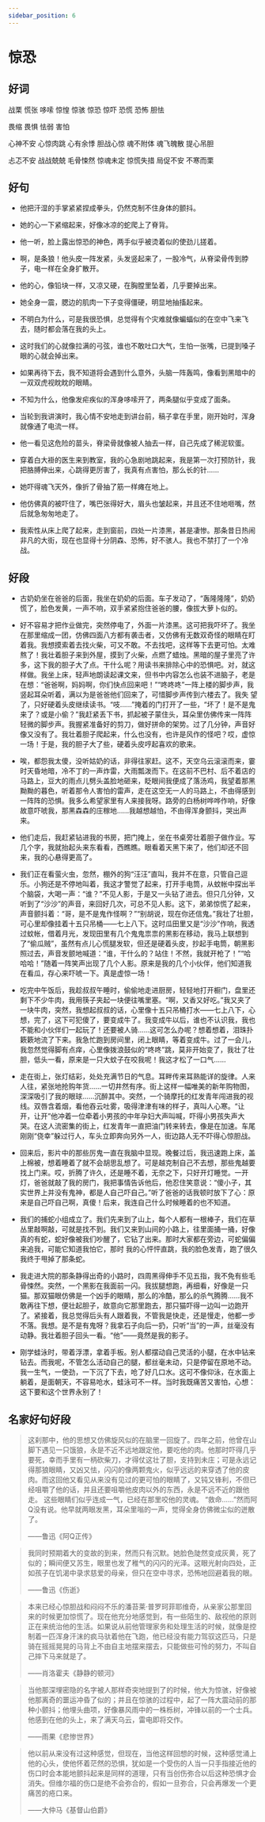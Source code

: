 ```yaml
---
sidebar_position: 6
---
```


# 惊恐

## 好词

战栗 慌张 哆嗦 惊惶 惊骇 惊恐 惊吓 恐慌 恐怖 胆怯 

畏缩 畏惧 怯弱 害怕 
  
心神不安 心惊肉跳 心有余悸 胆战心惊 魂不附体 魂飞魄散 提心吊胆 

忐忑不安 战战兢兢 毛骨悚然 惊魂未定 惊慌失措 局促不安 不寒而栗 

## 好句

- 他把汗湿的手掌紧紧捏成拳头，仍然克制不住身体的颤抖。 

- 她的心一下紧缩起来，好像冰凉的蛇爬上了脊背。 

- 他一听，脸上露出惊恐的神色，两手似乎被烫着似的使劲儿搓着。 

- 啊，是条狼！他头皮一阵发紧，头发竖起来了，一股冷气，从脊梁骨传到脖子，电一样在全身扩散开。 

- 他的心，像铅块一样，又凉又硬，在胸膛里坠着，几乎要掉出来。 

- 她全身一震，腮边的肌肉一下子变得僵硬，明显地抽搐起来。 

- 不明白为什么，可是我很恐惧，总觉得有个灾难就像蝙蝠似的在空中飞来飞去，随时都会落在我的头上。

- 这时我们的心就像拉满的弓弦，谁也不敢吐口大气，生怕一张嘴，已提到嗓子眼的心就会掉出来。 

- 如果再待下去，我不知道将会遇到什么意外，头脑一阵轰鸣，像看到黑暗中的一双双虎视眈眈的眼睛。 

- 不知为什么，他像发疟疾似的浑身哆嗦开了，两条腿似乎变成了面条。 

- 当轮到我讲演时，我心情不安地走到讲台前，稿子拿在手里，刚开始时，浑身就像通了电流一样。 

- 他一看见这危险的苗头，脊梁骨就像被人抽去一样，自己先成了稀泥软蛋。 

- 穿着白大褂的医生来到教室，我的心急剧地跳起来，我是第一次打预防针，我把胳膊伸出来，心跳得更厉害了，我真有点害怕，那么长的针…… 

- 她吓得魂飞天外，像折了骨抽了筋一样瘫在地上。 

- 他仿佛真的被吓住了，嘴巴张得好大，眉头也皱起来，并且还不住地咂嘴，然后就急匆匆地走了。 

- 我索性从床上爬了起来，走到窗前，四处一片漆黑，甚是凄惨。那条昔日热闹非凡的大街，现在也显得十分阴森、恐怖，好不骇人。我也不禁打了一个冷战。 

## 好段

- 古奶奶坐在爸爸的后面，我坐在奶奶的后面。车子发动了，“轰隆隆隆”，奶奶慌了，脸色发黄，一声不响，双手紧紧抱住爸爸的腰，像拔大萝卜似的。 

- 好不容易才把作业做完，突然停电了，外面一片漆黑。这可把我吓坏了。我坐在那里缩成一团，仿佛四面八方都有袭击者，又仿佛有无数双奇怪的眼睛在盯着我。我想摸索着去找火柴，可又不敢。不去找吧，这样等下去更可怕。太难熬了！我壮着胆子来到外屋，摸到了火柴，点燃了蜡烛。黑暗的屋子里亮了许多，这下我的胆子大了点。干什么呢？用读书来排除心中的恐惧吧。对，就这样做。我坐上床，轻声地朗读起课文来，但书中内容怎么也装不进脑子，老是在想：“爸爸啊，妈妈啊，你们快点回来吧！”“咚咚咚”一阵上楼的脚步声，我竖起耳朵听着，满以为是爸爸他们回来了，可惜脚步声传到六楼去了。我失 望了，只好硬着头皮继续读书。“吱……”掩着的门打开了一些，“坏了！是不是鬼来了？或是小偷？”我赶紧丢下书，抓起被子蒙住头，耳朵里仿佛传来一阵阵轻微的脚步声。我握紧准备好的剪刀，做好拼命的架势。过了几分钟，声音好像又没有了。我壮着胆子爬起来，什么也没有，也许是风作的怪吧？哎，虚惊一场！于是，我的胆子大了些，硬着头皮哼起喜欢的歌来。 

- 唉，都怨我太傻，没听姑奶的话，非得往家赶。这不，天空乌云滚滚而来，霎时天昏地暗，冷不丁的一声炸雷，大雨瓢泼而下。在这前不巴村、后不着店的马路上，豆大的雨点儿劈头盖脸地砸来，眨眼间我便成了落汤鸡，我望着那黑黝黝的暮色，听着那令人害怕的雷声，走在这空无一人的马路上，不由得感到一阵阵的恐惧。我多么希望家里有人来接我呀。路旁的白杨树哗哗作响，好像故意吓唬我，那黑森森的庄稼地……我越想越怕，不由得浑身颤抖，哭出声来。 

- 他们走后，我赶紧钻进我的书房，把门掩上，坐在书桌旁壮着胆子做作业。写几个字，我就抬起头来东看看，西瞧瞧。眼看着天黑下来了，他们却还不回来，我的心悬得更高了。 

- 我们正在看萤火虫，忽然，棚外的狗“汪汪”直叫，我并不在意，只管自己逗乐。小狗还是不停地叫着，我这才警觉了起来，打开手电筒，从蚊帐中探出半个脑袋，大喝一声：“谁？”不见人影，于是又一头钻了进去。但只几分钟，又听到了“沙沙”的声音，来回好几次，可总不见人影。这下，弟弟惊慌了起来，声音颤抖着：“哥，是不是鬼作怪啊？”“别胡说，现在你还信鬼。”我壮了壮胆，可心里却像挂着十五只吊桶——七上八下。这时瓜田里又是“沙沙”作响，我透过蚊帐，借着月光，发现田里有几个鬼鬼祟祟的黑影在移动，我马上联想到了“偷瓜贼”，虽然有点儿心慌腿发软，但还是硬着头皮，抄起手电筒，朝黑影照过去，声音发颤地喊道：“谁，干什么的？站住！不然，我就开枪了！”“哈哈哈！”随着一阵笑声出现了几个人影。原来是我的几个小伙伴，他们知道我在看瓜，存心来吓唬一下。真是虚惊一场！ 

- 吃完中午饭后，我趁叔叔午睡时，偷偷地走进厨房，轻轻地打开橱门，盘里还剩下不少牛肉，我用筷子夹起一块便往嘴里塞。“啊，又香又好吃。”我又夹了一块牛肉，突然，我想起叔叔的话，心里像十五只吊桶打水——七上八下，心想，完了，这下可犯傻了，要变成牛了。我变成牛以后，谁也不认识我，我也不能和小伙伴们一起玩了！还要被人骑……这可怎么办呢？想着想着，泪珠扑簌簌地流了下来。我急忙跑到房间里，闭上眼睛，等着变成牛。过了一会儿，我忽然觉得脚有点痒，心里像拨浪鼓似的“咚咚”跳，莫非开始变了，我壮了壮胆，低头一看，原来是一只大蚊子在咬我呢！我这才松了一口气…… 

- 走在街上，张灯结彩，处处充满节日的气息。耳畔传来耳熟能详的旋律。人来人往，紧张地抢购年货……一切井然有序。街上这样一幅唯美的新年购物图，深深吸引了我的眼球……沉醉其中。突然，一个骑摩托的红发青年闯进我的视线。双唇含着烟，看他吞云吐雾，吸得津津有味的样子，真叫人心寒。“让开，让开”他冲着一位牵着小男孩的中年孕妇大声叫喊，吓得小男孩失声大哭。在这人流密集的街上，红发青年一直把油门转来转去，像是在加速。车尾刚刚“侥幸”躲过行人，车头立即奔向另外一人，街边路人无不吓得心惊胆战。 

- 回来后，影片中的那些厉鬼一直在我脑中显现。晚餐过后，我迅速跑上床，盖上棉被，想着睡着了就不会胡思乱想了。可是越克制自己不去想，那些鬼越要找上门来。哎，折腾了许久，还是睡不着，无奈之下，只好开灯睡觉。一开灯，爸爸就敲了我的房门，我把事情告诉他后，他忍住笑意说：“傻小子，其实世界上并没有鬼神，都是人自己吓自己。”听了爸爸的话我顿时放下了心：原来是自己吓自己啊，真傻！后来，我连自己什么时候睡着的也不知道。 

- 我们的捕蛇小组成立了。我们先来到了山上，每个人都有一根棒子，我们在草丛里敲啊敲，可就是找不到。我们又来到山间的小路上，往里面捅一捅，好像真的有蛇，蛇好像被我们吵醒了，它钻了出来。那时大家都在旁边，可蛇偏偏来追我，可能它知道我怕它，那时 我的心怦怦直跳，我的脸色发青，跑了很久我终于甩掉了那条蛇。 

- 我走进大院的那条静得出奇的小路时，四周黑得伸手不见五指，我不免有些毛骨悚然。突然，一个黑影在我面前一闪。我拔腿想跑，再细看，好像是一只猫。那双猫眼仿佛是一个凶手的眼睛，那么的冷酷，那么的杀气腾腾……我不敢再往下想，便壮起胆子，故意向它那里跑去，那只猫吓得一边叫一边跑开了。紧接着，我总觉得后头有人跟着我，不管我是快走，还是慢走，他都一步不落。我想。是不是有鬼呀？我拿石子向后一扔，只听“当”的一声，丝毫没有动静。我壮着胆子回头一看。“他”——竟然是我的影子。 

- 刚学蛙泳时，带着浮漂，拿着手板。别人都摆动自己灵活的小腿，在水中钻来钻去。而我呢，不管怎么活动自己的腿，都丝毫未动，只是停留在原地不动。我一生气，一使劲，一下沉了下去，呛了好几口水。这可不像仰泳，在水面上躺着，是面朝天，不容易呛水，蛙泳可不一样。当时我既痛苦又害怕，心想：这下要和这个世界永别了！ 

## 名家好句好段

> 这刹那中，他的思想又仿佛旋风似的在脑里一回旋了。四年之前，他曾在山脚下遇见一只饿狼，永是不近不远地跟定他，要吃他的肉。他那时吓得几乎要死，幸而手里有一柄砍柴刀，才得仗这壮了胆，支持到未庄；可是永远记得那狼眼睛，又凶又怯，闪闪的像两颗鬼火，似乎远远的来穿透了他的皮肉。而这回他又看见从来没有见过的更可怕的眼睛了，又钝又锋利，不但已经咀嚼了他的话，并且还要咀嚼他皮肉以外的东西，永是不远不近的跟他走。 
> 这些眼睛们似乎连成一气，已经在那里咬他的灵魂。 
> “救命……”然而阿Q没有说。他早就两眼发黑，耳朵里嗡的一声，觉得全身仿佛微尘似的迸散了。
>
> ——鲁迅《阿Q正传》

> 我同时预期着大的变故的到来，然而只有沉默。她脸色陡然变成灰黄，死了似的；瞬间便又苏生，眼里也发了稚气的闪闪的光泽。这眼光射向四处，正如孩子在饥渴中录求慈爱的母亲，但只在空中寻求，恐怖地回避着我的眼。 
>
> ——鲁迅《伤逝》

> 本来已经心惊胆战和闷闷不乐的潘苔莱·普罗珂菲耶维奇，从亲家公那里回来的时候更加惊慌了。现在他充分地感觉到，有一些陌生的、敌视他的原则正在来统治他的生活。如果说从前他管理家务和处理生活的时候，就像是控制着一匹浑身汗沫的疯马驮着他在飞跑，他已经没有能力驾驭这匹马，只是骑在摇摇晃晃的马背上不由自主地摆来摆去，只能做些可怜的努力，不叫自己摔下马来就是了。 
>
> ——肖洛霍夫《静静的顿河》

> 当他那深埋密隐的名字被人那样奇突地提到了的时候，他大为惊骇，好像被他那离奇的噩运冲昏了似的；并且在惊骇的过程中，起了一阵大震动前的那种小颤抖；他埋头曲项，好像暴风雨中的一株栎树，冲锋以前的一个士兵。他感到在他的头上，来了满天乌云，雷电即将交作。 
>
> ——雨果《悲惨世界》

> 他以前从来没有过这种感觉，但现在，当他这样回想的时候，这种感觉涌上他的心头，使他怀着茫然的恐惧，犹如是一个受伤的人当一只手指接近他的伤口时会本能地颤抖起来是同样的道理，只有当创伤弥合以后这种恐惧才会消失。但维尔福的伤口是绝不会弥合的，假如一旦弥合，只会再爆发一个更痛苦的疮口来。  
>
> ——大仲马《基督山伯爵》
